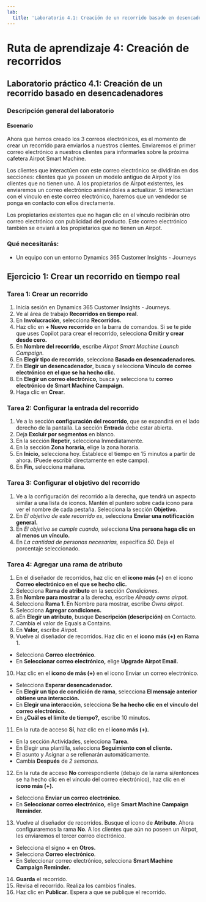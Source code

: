 ```yaml
---
lab:
  title: 'Laboratorio 4.1: Creación de un recorrido basado en desencadenadores'
---
```


# Ruta de aprendizaje 4: Creación de recorridos

## Laboratorio práctico 4.1: Creación de un recorrido basado en desencadenadores 

### Descripción general del laboratorio

#### Escenario
Ahora que hemos creado los 3 correos electrónicos, es el momento de crear un recorrido para enviarlos a nuestros clientes. Enviaremos el primer correo electrónico a nuestros clientes para informarles sobre la próxima cafetera Airpot Smart Machine.

Los clientes que interactúen con este correo electrónico se dividirán en dos secciones: clientes que ya poseen un modelo antiguo de Airpot y los clientes que no tienen uno. A los propietarios de Airpot existentes, les enviaremos un correo electrónico animándoles a actualizar. Si interactúan con el vínculo en este correo electrónico, haremos que un vendedor se ponga en contacto con ellos directamente.

Los propietarios existentes que no hagan clic en el vínculo recibirán otro correo electrónico con publicidad del producto. Este correo electrónico también se enviará a los propietarios que no tienen un Airpot.


### Qué necesitarás:
- Un equipo con un entorno Dynamics 365 Customer Insights - Journeys

## Ejercicio 1: Crear un recorrido en tiempo real

### Tarea 1: Crear un recorrido
1.  Inicia sesión en Dynamics 365 Customer Insights - Journeys.
2.  Ve al área de trabajo **Recorridos en tiempo real**.
3.  En **Involucración**, selecciona **Recorridos.**
4.  Haz clic en **+ Nuevo recorrido** en la barra de comandos. Si se te pide que uses Copilot para crear el recorrido, selecciona **Omitir y crear desde cero.**
5.  En **Nombre del recorrido**, escribe *Airpot Smart Machine Launch Campaign.*
6.  En **Elegir tipo de recorrido**, selecciona **Basado en desencadenadores.**
7.  En **Elegir un desencadenador**, busca y selecciona **Vínculo de correo electrónico en el que se ha hecho clic.**
8.  En **Elegir un correo electrónico,** busca y selecciona tu **correo electrónico de Smart Machine Campaign.**
9.  Haga clic en **Crear**.

### Tarea 2: Configurar la entrada del recorrido
1. Ve a la sección **configuración del recorrido**, que se expandirá en el lado derecho de la pantalla. La sección **Entrada** debe estar abierta.
2. Deja **Excluir por segmentos** en blanco.
3. En la sección **Repetir**, selecciona Inmediatamente.
4. En la sección **Zona horaria**, elige la zona horaria.
5. En **Inicio,** selecciona hoy. Establece el tiempo en 15 minutos a partir de ahora. (Puede escribir directamente en este campo).
6. En **Fin,** selecciona mañana.

### Tarea 3: Configurar el objetivo del recorrido
1.  Ve a la configuración del recorrido a la derecha, que tendrá un aspecto similar a una lista de iconos. Mantén el puntero sobre cada icono para ver el nombre de cada pestaña. Selecciona la sección **Objetivo**.
2.  En *El objetivo de este recorrido es*, selecciona **Enviar una notificación general.**
3.  En *El objetivo se cumple cuando,* selecciona **Una persona haga clic en al menos un vínculo.**
4.  En *La cantidad de personas necesarias,* especifica *50.* Deja el porcentaje seleccionado.

### Tarea 4: Agregar una rama de atributo
1. En el diseñador de recorridos, haz clic en el **icono más (+)** en el icono **Correo electrónico en el que se hecho clic.**
2. Selecciona **Rama de atributo** en la sección *Condiciones*.
3. En **Nombre para mostrar** a la derecha, escribe *Already owns airpot.*
4. Selecciona **Rama 1**. En Nombre para mostrar, escribe *Owns airpot.*
5. Selecciona **Agregar condiciones.**
6. aEn **Elegir un atributo**, busque **Descripción (descripción)** en Contacto.
7. Cambia el valor de Equals a Contains.
8. En **Valor,** escribe *Airpot.*
9. Vuelve al diseñador de recorridos. Haz clic en el **icono más (+)** en Rama 1.
  - Selecciona **Correo electrónico**.
  - En **Seleccionar correo electrónico,** elige **Upgrade Airpot Email.**
10.  Haz clic en el **icono de más (+)** en el icono Enviar un correo electrónico.
  - Selecciona **Esperar desencadenador.**
  - En **Elegir un tipo de condición de rama**, selecciona **El mensaje anterior obtiene una interacción.**
  - En **Elegir una interacción**, selecciona **Se ha hecho clic en el vínculo del correo electrónico.**
  - En **¿Cuál es el límite de tiempo?,** escribe 10 minutos.
11. En la ruta de acceso **Sí**, haz clic en el **icono más (+).**
  - En la sección Actividades, selecciona **Tarea**.
  - En Elegir una plantilla, selecciona **Seguimiento con el cliente.**
  - El asunto y Asignar a se rellenarán automáticamente.
  - Cambia **Después** de *2 semanas.*
12. En la ruta de acceso **No** correspondiente (debajo de la rama si/entonces se ha hecho clic en el vínculo del correo electrónico), haz clic en el **icono más (+).**
  - Selecciona **Enviar un correo electrónico**.
  - En **Seleccionar correo electrónico,** elige **Smart Machine Campaign Reminder.**
13. Vuelve al diseñador de recorridos. Busque el icono de **Atributo**. Ahora configuraremos la rama **No**. A los clientes que aún no poseen un Airpot, les enviaremos el tercer correo electrónico.
  - Selecciona el signo **+** en **Otros.**
  - Selecciona **Correo electrónico**.
  - En Seleccionar correo electrónico, selecciona **Smart Machine Campaign Reminder.**
14. **Guarda** el recorrido.
15. Revisa el recorrido. Realiza los cambios finales.
16. Haz clic en **Publicar**. Espera a que se publique el recorrido.
